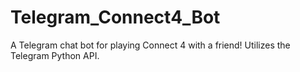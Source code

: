 # Telegram_Connect4_Bot
A Telegram chat bot for playing Connect 4 with a friend! Utilizes the Telegram Python API.
